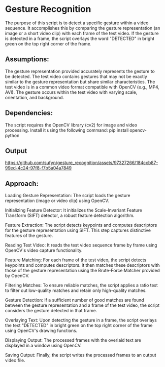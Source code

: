 # Gesture Recognition

The purpose of this script is to detect a specific gesture within a video sequence. It accomplishes this by comparing the gesture representation (an image or a short video clip) with each frame of the test video. If the gesture is detected in a frame, the script overlays the word "DETECTED" in bright green on the top right corner of the frame.

## Assumptions:
The gesture representation provided accurately represents the gesture to be detected.
The test video contains gestures that may not be exactly similar to the gesture representation but share similar characteristics.
The test video is in a common video format compatible with OpenCV (e.g., MP4, AVI).
The gesture occurs within the test video with varying scale, orientation, and background.

## Dependencies:
The script requires the OpenCV library (cv2) for image and video processing. Install it using the following command:
pip install opencv-python

## Output


https://github.com/sufyn/gesture_recognition/assets/97327266/184ccb87-99ed-4c24-97f8-f7b5a04a7849



## Approach:
Loading Gesture Representation: The script loads the gesture representation (image or video clip) using OpenCV.

Initializing Feature Detector: It initializes the Scale-Invariant Feature Transform (SIFT) detector, a robust feature detection algorithm.

Feature Extraction: The script detects keypoints and computes descriptors for the gesture representation using SIFT. This step captures distinctive features of the gesture.

Reading Test Video: It reads the test video sequence frame by frame using OpenCV's video capture functionality.

Feature Matching: For each frame of the test video, the script detects keypoints and computes descriptors. It then matches these descriptors with those of the gesture representation using the Brute-Force Matcher provided by OpenCV.

Filtering Matches: To ensure reliable matches, the script applies a ratio test to filter out low-quality matches and retain only high-quality matches.

Gesture Detection: If a sufficient number of good matches are found between the gesture representation and a frame of the test video, the script considers the gesture detected in that frame.

Overlaying Text: Upon detecting the gesture in a frame, the script overlays the text "DETECTED" in bright green on the top right corner of the frame using OpenCV's drawing functions.

Displaying Output: The processed frames with the overlaid text are displayed in a window using OpenCV.

Saving Output: Finally, the script writes the processed frames to an output video file.
